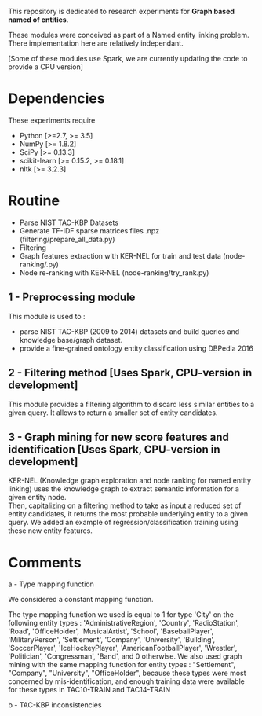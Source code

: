 This repository is dedicated to research experiments for **Graph based named of entities**.

These modules were conceived as part of a Named entity linking problem. There implementation here are relatively independant.

[Some of these modules use Spark, we are currently updating the code to provide a CPU version]

# Dependencies  
These experiments require

- Python [>=2.7, >= 3.5]
- NumPy [>= 1.8.2]
- SciPy [>= 0.13.3]
- scikit-learn [>= 0.15.2, >= 0.18.1]
- nltk [>= 3.2.3]

# Routine

- Parse NIST TAC-KBP Datasets
- Generate TF-IDF sparse matrices files .npz (filtering/prepare_all_data.py)
- Filtering
- Graph features extraction with KER-NEL for train and test data (node-ranking/.py)
- Node re-ranking with KER-NEL (node-ranking/try_rank.py)


## 1 - Preprocessing module

This module is used to :  
- parse NIST TAC-KBP (2009 to 2014) datasets and build queries and knowledge base/graph dataset.
- provide a fine-grained ontology entity classification using DBPedia 2016


## 2 - Filtering method [Uses Spark, CPU-version in development]

This module provides a filtering algorithm to discard less similar entities to a given query. It allows to return a smaller set of entity candidates.

## 3 - Graph mining for new score features and identification [Uses Spark, CPU-version in development]
 
KER-NEL (Knowledge graph exploration and node ranking for named entity linking) uses the knowledge graph to extract semantic information for a given entity node.  
Then, capitalizing on a filtering method to take as input a reduced set of entity candidates, it returns the most probable underlying entity to a given query. 
We added an example of regression/classification training using these new entity features.



# Comments

a - Type mapping function

We considered a constant mapping function.

The type mapping function we used is equal to 1 for type 'City' on the following entity types : 'AdministrativeRegion', 'Country', 'RadioStation', 'Road', 'OfficeHolder', 'MusicalArtist', 'School', 'BaseballPlayer', 'MilitaryPerson', 'Settlement', 'Company', 'University', 'Building', 'SoccerPlayer', 'IceHockeyPlayer', 'AmericanFootballPlayer', 'Wrestler', 'Politician', 'Congressman', 'Band', and 0 otherwise. 
We also used graph mining with the same mapping function for entity types : "Settlement", "Company", "University", "OfficeHolder", because these types were most concerned by mis-identification, and enough training data were available for these types in TAC10-TRAIN and TAC14-TRAIN

b - TAC-KBP inconsistencies 


